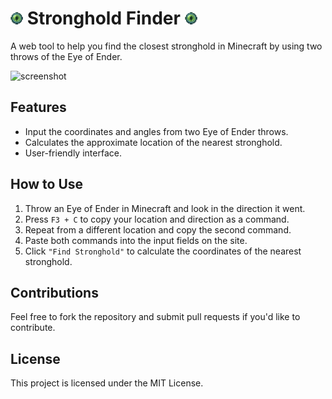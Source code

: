 # <img src="public/favicon.png" alt="Eye of Ender" width="20"/> Stronghold Finder   <img src="public/favicon.png" alt="Eye of Ender" width="20"/>

A web tool to help you find the closest stronghold in Minecraft by using two throws of the Eye of Ender.

![screenshot](https://github.com/user-attachments/assets/1cce9a76-c875-40df-98bd-9d39111dfb68)

## Features

- Input the coordinates and angles from two Eye of Ender throws.
- Calculates the approximate location of the nearest stronghold.
- User-friendly interface.

## How to Use

1. Throw an Eye of Ender in Minecraft and look in the direction it went.
2. Press `F3 + C` to copy your location and direction as a command.
3. Repeat from a different location and copy the second command.
4. Paste both commands into the input fields on the site.
5. Click `"Find Stronghold"` to calculate the coordinates of the nearest stronghold.

## Contributions

Feel free to fork the repository and submit pull requests if you'd like to contribute.

## License

This project is licensed under the MIT License.